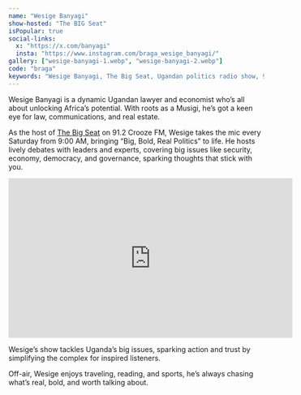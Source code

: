 ```yaml
---
name: "Wesige Banyagi"
show-hosted: "The BIG Seat"
isPopular: true
social-links:
  x: "https://x.com/banyagi"
  insta: "https://www.instagram.com/braga_wesige_banyagi/"
gallery: ["wesige-banyagi-1.webp", "wesige-banyagi-2.webp"]
code: "braga"
keywords: "Wesige Banyagi, The Big Seat, Ugandan politics radio show, 91.2 Crooze Fm Big Seat"
---
```


Wesige Banyagi is a dynamic Ugandan lawyer and economist who’s all about unlocking Africa’s potential. With roots as a Musigi, he’s got a keen eye for law, communications, and real estate.

As the host of [The Big Seat](/shows/big-seat) on 91.2 Crooze FM, Wesige takes the mic every Saturday from 9:00 AM, bringing “Big, Bold, Real Politics” to life. He hosts lively debates with leaders and experts, covering big issues like security, economy, democracy, and governance, sparking thoughts that stick with you.

<iframe width="560" height="315" src="https://www.youtube-nocookie.com/embed/jluQ5YNnlAg?si=yf3hXBIipQfmB9Vv&amp;controls=0" title="YouTube video player" frameborder="0" allow="accelerometer; autoplay; clipboard-write; encrypted-media; gyroscope; picture-in-picture; web-share" referrerpolicy="strict-origin-when-cross-origin" allowfullscreen></iframe>

Wesige’s show tackles Uganda’s big issues, sparking action and trust by simplifying the complex for inspired listeners.

Off-air, Wesige enjoys traveling, reading, and sports, he’s always chasing what’s real, bold, and worth talking about.
